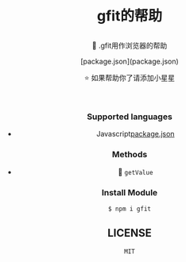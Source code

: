 <div align="center">
<h1 style="margin: 0; padding: 0">gfit的帮助</h1>

<br/>

<p>🖖  .gfit用作浏览器的帮助 </p>
[package.json](package.json)
<p> ⭐️ 如果帮助你了请添加小星星</p>
<br/>


### Supported languages
- Javascript[package.json](package.json)

### Methods
- 🍐 `getValue`

### Install Module
``` shell
$ npm i gfit
```


## LICENSE
    MIT